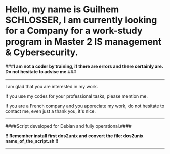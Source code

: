 Hello, my name is __Guilhem SCHLOSSER__, I am currently looking for a Company for a work-study program in Master 2 IS management & Cybersecurity.
==========================================================================================

###**I am not a coder by training, if there are errors and there certainly are. Do not hesitate to advise me.**###

-----------------------------------------------------------------------------------------------------------------

I am glad that you are interested in my work.

If you use my codes for your professional tasks, please mention me.

If you are a French company and you appreciate my work, do not hesitate to contact me, even just a thank you, it's nice.

-----------------------------------------------------------------------------------------------------------------

####Script developed for Debian and fully operational.####

__!! Remember install first dos2unix and convert the file: dos2unix name_of_the_script.sh !!__

-----------------------------------------------------------------------------------------------------------------
